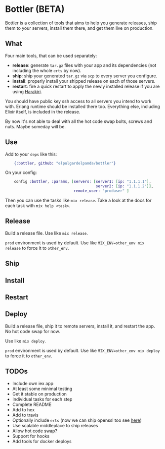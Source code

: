 # Bottler (BETA)

Bottler is a collection of tools that aims to help you generate releases, ship
them to your servers, install them there, and get them live on production.

## What

Four main tools, that can be used separately:

* __release__: generate `tar.gz` files with your app and its dependencies (not
including the whole `erts` by now).
* __ship__: ship your generated `tar.gz` via `scp` to every server you configure.
* __install__: properly install your shipped release on each of those servers.
* __restart__: fire a quick restart to apply the newly installed release if you
are using [Harakiri](http://github.com/elpulgardelpanda/harakiri).

You should have public key ssh access to all servers you intend to work with.
Erlang runtime should be installed there too. Everything else, including Elixir
itself, is included in the release.

By now it's not able to deal with all the hot code swap bolts, screws and nuts.
Maybe someday will be.

## Use

Add to your `deps` like this:

```elixir
    {:bottler, github: "elpulgardelpanda/bottler"}
```

On your config:

```elixir
    config :bottler, :params, [servers: [server1: [ip: "1.1.1.1"],
                                         server2: [ip: "1.1.1.2"]],
                               remote_user: "produser" ]
```

Then you can use the tasks like `mix release`. Take a look at the
docs for each task with `mix help <task>`.

## Release

Build a release file. Use like `mix release`.

`prod` environment is used by default. Use like
`MIX_ENV=other_env mix release` to force it to `other_env`.

## Ship

## Install

## Restart

## Deploy

Build a release file, ship it to remote servers, install it, and restart
the app. No hot code swap for now.

Use like `mix deploy`.

`prod` environment is used by default. Use like
`MIX_ENV=other_env mix deploy` to force it to `other_env`.

## TODOs

* Include own iex app
* At least some minimal testing
* Get it stable on production
* Individual tasks for each step
* Complete README
* Add to hex
* Add to travis
* Optionally include `erts` (now we can ship openssl too see [here](http://www.erlang.org/download/otp_src_17.4.readme))
* Use scalable middleplace to ship releases
* Allow hot code swap?
* Support for hooks
* Add tools for docker deploys
